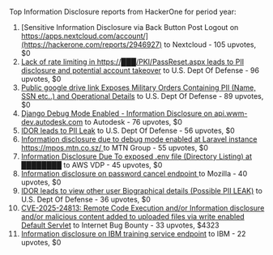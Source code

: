Top Information Disclosure reports from HackerOne for period year:

1. [Sensitive Information Disclosure via Back Button Post Logout on https://apps.nextcloud.com/account/](https://hackerone.com/reports/2946927) to Nextcloud - 105 upvotes, $0
2. [Lack of rate limiting in https://███/PKI/PassReset.aspx leads to PII disclosure and potential account takeover](https://hackerone.com/reports/2748003) to U.S. Dept Of Defense - 96 upvotes, $0
3. [Public google drive link Exposes Military Orders Containing PII (Name, SSN etc..) and Operational Details](https://hackerone.com/reports/2926447) to U.S. Dept Of Defense - 89 upvotes, $0
4. [Django Debug Mode Enabled - Information Disclosure on api.wwm-dev.autodesk.com](https://hackerone.com/reports/2965143) to Autodesk - 76 upvotes, $0
5. [IDOR leads to PII Leak](https://hackerone.com/reports/2586584) to U.S. Dept Of Defense - 56 upvotes, $0
6. [Information disclosure due to debug mode enabled at Laravel instance https://mpos.mtn.co.sz/ ](https://hackerone.com/reports/2765259) to MTN Group - 55 upvotes, $0
7. [Information Disclosure Due To exposed .env file (Directory Listing) at ████████](https://hackerone.com/reports/2784712) to AWS VDP - 45 upvotes, $0
8. [Information disclosure on password cancel endpoint ](https://hackerone.com/reports/2737309) to Mozilla - 40 upvotes, $0
9. [IDOR  leads to view other user Biographical details (Possible PII LEAK)](https://hackerone.com/reports/2586641) to U.S. Dept Of Defense - 36 upvotes, $0
10. [CVE-2025-24813: Remote Code Execution and/or Information disclosure and/or malicious content added to uploaded files via write enabled Default Servlet](https://hackerone.com/reports/3031518) to Internet Bug Bounty - 33 upvotes, $4323
11. [Information disclosure on IBM training service endpoint](https://hackerone.com/reports/3051155) to IBM - 22 upvotes, $0
